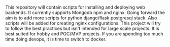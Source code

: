 This repository will contain scripts for installing and deploying web backends. It currently supports Mongodb npm and nginx. Going forward the aim is to add more scripts for python django/flask postgresql stack. Also scripts will be added for creating nginx configurations.
This project will try to follow the best practices but isn't intended for large scale projects. It is best suited for hobby and POC/MVP projects. If you are spending too much time doing devops, it is time to switch to docker.
